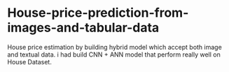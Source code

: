 # House-price-prediction-from-images-and-tabular-data
House price estimation by building hybrid model which accept both image and textual data. i had build CNN + ANN model that perform really well on House Dataset. 
